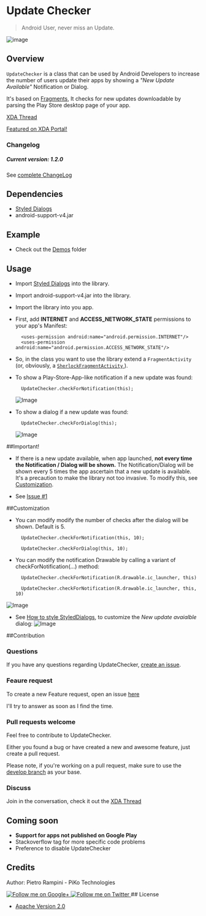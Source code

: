 # Update Checker

> Android User, never miss an Update.

![image](https://raw.github.com/rampo/UpdateChecker/master/arts/flow_dialog.png)

## Overview

`UpdateChecker` is a class that can be used by Android Developers to increase the number of users update their apps by showing a *"New Update Available"* Notification or Dialog. 

It's based on  [Fragments](http://developer.android.com/guide/components/fragments.html), It checks for new updates downloadable by parsing the Play Store desktop page of your app.

[XDA Thread](http://forum.xda-developers.com/showthread.php?t=2412385)

[Featured on XDA Portal!](http://www.xda-developers.com/android/prod-your-apps-users-to-update-with-updatechecker-library/)

### Changelog
##### Current version: 1.2.0

See [complete ChangeLog](https://github.com/rampo/UpdateChecker/blob/master/CHANGELOG.md)

## Dependencies
- [Styled Dialogs](https://github.com/inmite/android-styled-dialogs)
- android-support-v4.jar

## Example
- Check out the [Demos](https://github.com/rampo/UpdateChecker/tree/master/demos) folder

## Usage

- Import [Styled Dialogs](https://github.com/inmite/android-styled-dialogs) into the library.

- Import android-support-v4.jar into the library.

- Import the library into you app.

- First, add **INTERNET** and **ACCESS_NETWORK_STATE** permissions to your app's Manifest:

    	<uses-permission android:name="android.permission.INTERNET"/>
    	<uses-permission android:name="android.permission.ACCESS_NETWORK_STATE"/>
    	
- So, in the class you want to use the library extend a `FragmentActivity`  (or, obviously, a [`SherlockFragmentActivity` ](https://github.com/JakeWharton/ActionBarSherlock/blob/master/actionbarsherlock/src/com/actionbarsherlock/app/SherlockFragmentActivity.java)).

- To show a Play-Store-App-like notification if a new update was found:

    	UpdateChecker.checkForNotification(this);
	![Image](https://raw.github.com/rampo/UpdateChecker/master/arts/notification_only.png)

- To show a dialog if a new update was found:

    	UpdateChecker.checkForDialog(this);
	![Image](https://raw.github.com/rampo/UpdateChecker/master/arts/dialog.png)


##Important!

- If there is a new update available, when app launched, **not every time the Notification / Dialog will be shown.**
The Notification/Dialog will be shown every 5 times the app ascertain that a new update is available.
It's a precaution to make the library not too invasive. To modify this, see [Customization](https://github.com/rampo/UpdateChecker#customization).

- See [Issue #1](https://github.com/rampo/UpdateChecker/issues/1)

##Customization
- You can modify modify the number of checks after the dialog will be shown. Default is 5.
 
	    UpdateChecker.checkForNotification(this, 10);
	    
	    UpdateChecker.checkForDialog(this, 10);


- You can modify the notification Drawable by calling a variant of checkForNotification(...) method:

        UpdateChecker.checkForNotification(R.drawable.ic_launcher, this)
        
        UpdateChecker.checkForNotification(R.drawable.ic_launcher, this, 10)
![Image](https://raw.github.com/rampo/UpdateChecker/master/arts/notification_only_custom.png)
        
- See [How to style StyledDialogs](https://github.com/inmite/android-styled-dialogs#how-to-style-all-dialogs), to customize the *New update avaialble* dialog:
![Image](https://raw.github.com/rampo/UpdateChecker/master/arts/dialog_custom.png)


##Contribution


### Questions

If you have any questions regarding UpdateChecker, [create an issue](https://github.com/rampo/UpdateChecker/issues/new).

### Feaure request

To create a new Feature request, open an issue [here](https://github.com/rampo/UpdateChecker/issues?labels=optimization%2Crequest&page=1&state=open)

I'll try to answer as soon as I find the time.

### Pull requests welcome

Feel free to contribute to UpdateChecker.

Either you found a bug or have created a new and awesome feature, just create a pull request.

Please note, if you're working on a pull request, make sure to use the [develop branch](https://github.com/rampo/UpdateChecker/tree/develop) as your base.

### Discuss

Join in the conversation, check it out the [XDA Thread](http://forum.xda-developers.com/showthread.php?t=2412385)

## Coming soon
 - **Support for apps not published on Google Play**
 - Stackoverflow tag for more specific code problems
 - Preference to disable UpdateChecker
 
## Credits

Author: Pietro Rampini - PiKo Technologies

<a href="https://plus.google.com/u/0/110441803915933521642/posts">
  <img alt="Follow me on Google+"
       src="https://github.com/gabrielemariotti/cardslib/raw/master/demo/images/g+64.png" />
</a>
<a href="https://twitter.com/rampinipietro">
  <img alt="Follow me on Twitter"
       src="https://github.com/gabrielemariotti/cardslib/raw/master/demo/images/twitter64.png" />
</a>
## License

* [Apache Version 2.0](http://www.apache.org/licenses/LICENSE-2.0.html)